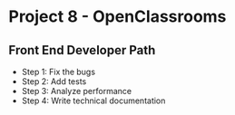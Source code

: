 # Project 8 - OpenClassrooms 
## Front End Developer Path


* Step 1: Fix the bugs
* Step 2: Add tests
* Step 3: Analyze performance
* Step 4: Write technical documentation